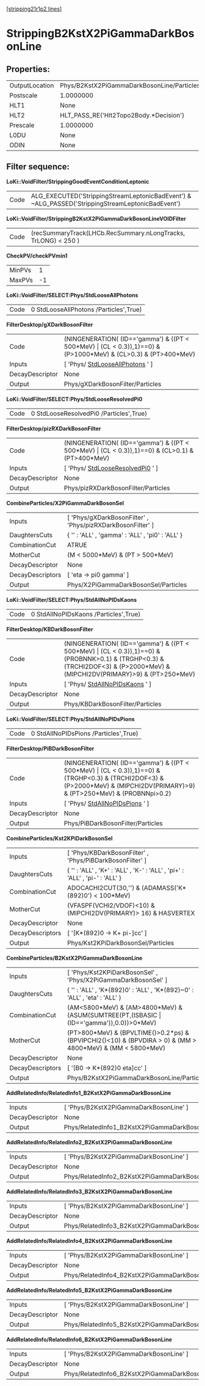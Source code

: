 [[stripping21r1p2 lines]](./stripping21r1p2-index)

# StrippingB2KstX2PiGammaDarkBosonLine

## Properties:

|                |                                            |
|----------------|--------------------------------------------|
| OutputLocation | Phys/B2KstX2PiGammaDarkBosonLine/Particles |
| Postscale      | 1.0000000                                  |
| HLT1           | None                                       |
| HLT2           | HLT_PASS_RE('Hlt2Topo2Body.\*Decision')    |
| Prescale       | 1.0000000                                  |
| L0DU           | None                                       |
| ODIN           | None                                       |

## Filter sequence:

**LoKi::VoidFilter/StrippingGoodEventConditionLeptonic**

|      |                                                                                                   |
|------|---------------------------------------------------------------------------------------------------|
| Code | ALG_EXECUTED('StrippingStreamLeptonicBadEvent') & \~ALG_PASSED('StrippingStreamLeptonicBadEvent') |

**LoKi::VoidFilter/StrippingB2KstX2PiGammaDarkBosonLineVOIDFilter**

|      |                                                                |
|------|----------------------------------------------------------------|
| Code | (recSummaryTrack(LHCb.RecSummary.nLongTracks, TrLONG) \< 250 ) |

**CheckPV/checkPVmin1**

|        |     |
|--------|-----|
| MinPVs | 1   |
| MaxPVs | -1  |

**LoKi::VoidFilter/SELECT:Phys/StdLooseAllPhotons**

|      |                                        |
|------|----------------------------------------|
| Code | 0 StdLooseAllPhotons /Particles',True) |

**FilterDesktop/gXDarkBosonFilter**

|                 |                                                                                                                        |
|-----------------|------------------------------------------------------------------------------------------------------------------------|
| Code            | (NINGENERATION( (ID=='gamma') & ((PT \< 500\*MeV) \| (CL \< 0.3)),1)==0) & (P\>1000\*MeV) & (CL\>0.3) & (PT\>400\*MeV) |
| Inputs          | [ 'Phys/ [StdLooseAllPhotons](./stripping21r1p2-stdlooseallphotons) ' ]                                              |
| DecayDescriptor | None                                                                                                                   |
| Output          | Phys/gXDarkBosonFilter/Particles                                                                                       |

**LoKi::VoidFilter/SELECT:Phys/StdLooseResolvedPi0**

|      |                                         |
|------|-----------------------------------------|
| Code | 0 StdLooseResolvedPi0 /Particles',True) |

**FilterDesktop/pizRXDarkBosonFilter**

|                 |                                                                                                       |
|-----------------|-------------------------------------------------------------------------------------------------------|
| Code            | (NINGENERATION( (ID=='gamma') & ((PT \< 500\*MeV) \| (CL \< 0.3)),1)==0) & (CL\>0.1) & (PT\>400\*MeV) |
| Inputs          | [ 'Phys/ [StdLooseResolvedPi0](./stripping21r1p2-stdlooseresolvedpi0) ' ]                           |
| DecayDescriptor | None                                                                                                  |
| Output          | Phys/pizRXDarkBosonFilter/Particles                                                                   |

**CombineParticles/X2PiGammaDarkBosonSel**

|                  |                                                              |
|------------------|--------------------------------------------------------------|
| Inputs           | [ 'Phys/gXDarkBosonFilter' , 'Phys/pizRXDarkBosonFilter' ] |
| DaughtersCuts    | { '' : 'ALL' , 'gamma' : 'ALL' , 'pi0' : 'ALL' }             |
| CombinationCut   | ATRUE                                                        |
| MotherCut        | (M \< 5000\*MeV) & (PT \> 500\*MeV)                          |
| DecayDescriptor  | None                                                         |
| DecayDescriptors | [ 'eta -\> pi0 gamma' ]                                    |
| Output           | Phys/X2PiGammaDarkBosonSel/Particles                         |

**LoKi::VoidFilter/SELECT:Phys/StdAllNoPIDsKaons**

|      |                                       |
|------|---------------------------------------|
| Code | 0 StdAllNoPIDsKaons /Particles',True) |

**FilterDesktop/KBDarkBosonFilter**

|                 |                                                                                                                                                                                       |
|-----------------|---------------------------------------------------------------------------------------------------------------------------------------------------------------------------------------|
| Code            | (NINGENERATION( (ID=='gamma') & ((PT \< 500\*MeV) \| (CL \< 0.3)),1)==0) & (PROBNNK\>0.1) & (TRGHP\<0.3) & (TRCHI2DOF\<3) & (P\>2000\*MeV) & (MIPCHI2DV(PRIMARY)\>9) & (PT\>250\*MeV) |
| Inputs          | [ 'Phys/ [StdAllNoPIDsKaons](./stripping21r1p2-stdallnopidskaons) ' ]                                                                                                               |
| DecayDescriptor | None                                                                                                                                                                                  |
| Output          | Phys/KBDarkBosonFilter/Particles                                                                                                                                                      |

**LoKi::VoidFilter/SELECT:Phys/StdAllNoPIDsPions**

|      |                                       |
|------|---------------------------------------|
| Code | 0 StdAllNoPIDsPions /Particles',True) |

**FilterDesktop/PiBDarkBosonFilter**

|                 |                                                                                                                                                                                        |
|-----------------|----------------------------------------------------------------------------------------------------------------------------------------------------------------------------------------|
| Code            | (NINGENERATION( (ID=='gamma') & ((PT \< 500\*MeV) \| (CL \< 0.3)),1)==0) & (TRGHP\<0.3) & (TRCHI2DOF\<3) & (P\>2000\*MeV) & (MIPCHI2DV(PRIMARY)\>9) & (PT\>250\*MeV) & (PROBNNpi\>0.2) |
| Inputs          | [ 'Phys/ [StdAllNoPIDsPions](./stripping21r1p2-stdallnopidspions) ' ]                                                                                                                |
| DecayDescriptor | None                                                                                                                                                                                   |
| Output          | Phys/PiBDarkBosonFilter/Particles                                                                                                                                                      |

**CombineParticles/Kst2KPiDarkBosonSel**

|                  |                                                                              |
|------------------|------------------------------------------------------------------------------|
| Inputs           | [ 'Phys/KBDarkBosonFilter' , 'Phys/PiBDarkBosonFilter' ]                   |
| DaughtersCuts    | { '' : 'ALL' , 'K+' : 'ALL' , 'K-' : 'ALL' , 'pi+' : 'ALL' , 'pi-' : 'ALL' } |
| CombinationCut   | ADOCACHI2CUT(30,'') & (ADAMASS('K\*(892)0') \< 100\*MeV)                     |
| MotherCut        | (VFASPF(VCHI2/VDOF)\<10) & (MIPCHI2DV(PRIMARY)\> 16) & HASVERTEX             |
| DecayDescriptor  | None                                                                         |
| DecayDescriptors | [ '[K\*(892)0 -\> K+ pi-]cc' ]                                           |
| Output           | Phys/Kst2KPiDarkBosonSel/Particles                                           |

**CombineParticles/B2KstX2PiGammaDarkBosonLine**

|                  |                                                                                                                     |
|------------------|---------------------------------------------------------------------------------------------------------------------|
| Inputs           | [ 'Phys/Kst2KPiDarkBosonSel' , 'Phys/X2PiGammaDarkBosonSel' ]                                                     |
| DaughtersCuts    | { '' : 'ALL' , 'K\*(892)0' : 'ALL' , 'K\*(892)\~0' : 'ALL' , 'eta' : 'ALL' }                                        |
| CombinationCut   | (AM\<5800\*MeV) & (AM\>4800\*MeV) & (ASUM(SUMTREE(PT,(ISBASIC \| (ID=='gamma')),0.0))\>0\*MeV)                      |
| MotherCut        | (PT\>800\*MeV) & (BPVLTIME()\>0.2\*ps) & (BPVIPCHI2()\<10) & (BPVDIRA \> 0) & (MM \> 4800\*MeV) & (MM \< 5800\*MeV) |
| DecayDescriptor  | None                                                                                                                |
| DecayDescriptors | [ '[B0 -\> K\*(892)0 eta]cc' ]                                                                                  |
| Output           | Phys/B2KstX2PiGammaDarkBosonLine/Particles                                                                          |

**AddRelatedInfo/RelatedInfo1_B2KstX2PiGammaDarkBosonLine**

|                 |                                                         |
|-----------------|---------------------------------------------------------|
| Inputs          | [ 'Phys/B2KstX2PiGammaDarkBosonLine' ]                |
| DecayDescriptor | None                                                    |
| Output          | Phys/RelatedInfo1_B2KstX2PiGammaDarkBosonLine/Particles |

**AddRelatedInfo/RelatedInfo2_B2KstX2PiGammaDarkBosonLine**

|                 |                                                         |
|-----------------|---------------------------------------------------------|
| Inputs          | [ 'Phys/B2KstX2PiGammaDarkBosonLine' ]                |
| DecayDescriptor | None                                                    |
| Output          | Phys/RelatedInfo2_B2KstX2PiGammaDarkBosonLine/Particles |

**AddRelatedInfo/RelatedInfo3_B2KstX2PiGammaDarkBosonLine**

|                 |                                                         |
|-----------------|---------------------------------------------------------|
| Inputs          | [ 'Phys/B2KstX2PiGammaDarkBosonLine' ]                |
| DecayDescriptor | None                                                    |
| Output          | Phys/RelatedInfo3_B2KstX2PiGammaDarkBosonLine/Particles |

**AddRelatedInfo/RelatedInfo4_B2KstX2PiGammaDarkBosonLine**

|                 |                                                         |
|-----------------|---------------------------------------------------------|
| Inputs          | [ 'Phys/B2KstX2PiGammaDarkBosonLine' ]                |
| DecayDescriptor | None                                                    |
| Output          | Phys/RelatedInfo4_B2KstX2PiGammaDarkBosonLine/Particles |

**AddRelatedInfo/RelatedInfo5_B2KstX2PiGammaDarkBosonLine**

|                 |                                                         |
|-----------------|---------------------------------------------------------|
| Inputs          | [ 'Phys/B2KstX2PiGammaDarkBosonLine' ]                |
| DecayDescriptor | None                                                    |
| Output          | Phys/RelatedInfo5_B2KstX2PiGammaDarkBosonLine/Particles |

**AddRelatedInfo/RelatedInfo6_B2KstX2PiGammaDarkBosonLine**

|                 |                                                         |
|-----------------|---------------------------------------------------------|
| Inputs          | [ 'Phys/B2KstX2PiGammaDarkBosonLine' ]                |
| DecayDescriptor | None                                                    |
| Output          | Phys/RelatedInfo6_B2KstX2PiGammaDarkBosonLine/Particles |
